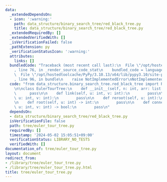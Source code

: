 ```yaml
---
data:
  _extendedDependsOn:
  - icon: ':warning:'
    path: data_structure/binary_search_tree/red_black_tree.py
    title: data_structure/binary_search_tree/red_black_tree.py
  _extendedRequiredBy: []
  _extendedVerifiedWith: []
  _isVerificationFailed: false
  _pathExtension: py
  _verificationStatusIcon: ':warning:'
  attributes:
    links: []
  bundledCode: "Traceback (most recent call last):\n  File \"/opt/hostedtoolcache/PyPy/3.10.13/x64/lib/pypy3.10/site-packages/onlinejudge_verify/documentation/build.py\"\
    , line 76, in _render_source_code_stat\n    bundled_code = language.bundle(\n\
    \  File \"/opt/hostedtoolcache/PyPy/3.10.13/x64/lib/pypy3.10/site-packages/onlinejudge_verify/languages/python.py\"\
    , line 96, in bundle\n    raise NotImplementedError\nNotImplementedError\n"
  code: "from data_structure.binary_search_tree.red_black_tree import RedBlackTree\n\
    \n\nclass EulerTourTree:\n    def __init__(self, n: int, arr: list[int]):\n  \
    \      pass\n\n    def link(self, u: int, v: int):\n        pass\n\n    def cut(self,\
    \ u: int, v: int):\n        pass\n\n    def reroot(self, u: int):\n        pass\n\
    \n    def root(self, u: int) -> int:\n        pass\n\n    def connected(self,\
    \ u: int, v: int) -> bool:\n        pass\n"
  dependsOn:
  - data_structure/binary_search_tree/red_black_tree.py
  isVerificationFile: false
  path: tree/euler_tour_tree.py
  requiredBy: []
  timestamp: '2024-05-02 15:05:51+09:00'
  verificationStatus: LIBRARY_NO_TESTS
  verifiedWith: []
documentation_of: tree/euler_tour_tree.py
layout: document
redirect_from:
- /library/tree/euler_tour_tree.py
- /library/tree/euler_tour_tree.py.html
title: tree/euler_tour_tree.py
---
```

